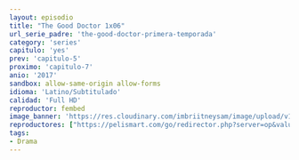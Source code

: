 ```yaml
---
layout: episodio
title: "The Good Doctor 1x06"
url_serie_padre: 'the-good-doctor-primera-temporada'
category: 'series'
capitulo: 'yes'
prev: 'capitulo-5'
proximo: 'capitulo-7'
anio: '2017'
sandbox: allow-same-origin allow-forms
idioma: 'Latino/Subtitulado'
calidad: 'Full HD'
reproductor: fembed
image_banner: 'https://res.cloudinary.com/imbriitneysam/image/upload/v1547171018/good-banner-min.jpg'
reproductores: ["https://pelismart.com/go/redirector.php?server=op&value=MzI5MA","https://tutumeme.net/embed/player.php?u=bXQ3ajJOaW1wcFRGcEs2VW5XRGExTlRPMytmUnc3bHVwcWhoenVIUjI5SHF5TlNwc0taaG1jN2gwZHZSNTlIRHVhV2tZWitkNUtDVDNOL1ZvYW1rYjJObW13PT0","https://api.cuevana3.io/olpremium/gd.php?file=ek5lbm9xYWNrS0xNejZabVlkSFIyTkxQb3BPWDB0UFkwY3lvbjJIRjBPQ1QwNStUck1mVG9kVExvM0djeHA3VnFybXRscUdvMWRXNHRZbU1lYXVUeDg2cGpKVmp4cXpBejYxcGsyT1MyTlc0cFdpR2lzN1YyTHZIaklObHVNN0t2S21zaVh1MG85ZlF5NGFBb0pLVHlheWxnbjlsMFpISGw2eXBnSXVqa2RmU3ZYK0haWlBVMXBXb3FaV2hyTXZDcksyZ2Y0dTQxZFhTMDJlVGVzYTJ6YnZHYklLRWlNbmYxOG1ZYjZ6SDFBPT0","https://api.cuevana3.io/rr/gd.php?h=ek5lbm9xYWNrS0xJMVp5b21KREk0dFBLbjVkaHhkRGdrOG1jbnBpUnhhS1YwS0YvbmNxb3g2aXJlV2Q1dkpUVW1jUm5mSDNQdWNtem0yWnBndE9vdWJpU3FadVkyUT09","https://api.cuevana3.io/stream/index.php?file=ek5lbm9xYWNrS0xJMVp5b21KREk0dFBLbjVkaHhkRGdrOG1jbnBpUnhhS1YwS0YvbmNxb3g2aXJlV2Q1dkpUVW1jUm5mSDNQdWNtem0yWnBndE9vdWJpU3FadVkyYURhMDlLYW5walN5ZUxZMHFadnJNZlU","https://movidy.co/AUTOR/e1380999/3"]
tags:
- Drama
---
```













